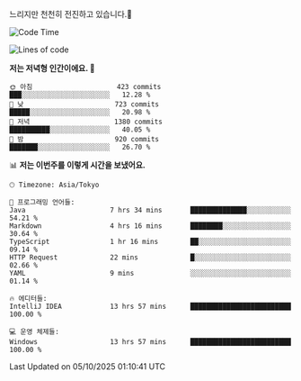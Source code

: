 느리지만 천천히 전진하고 있습니다.🐢

<!--START_SECTION:waka-->
![Code Time](http://img.shields.io/badge/Code%20Time-1%2C688%20hrs%2047%20mins-blue)

![Lines of code](https://img.shields.io/badge/%EC%A0%80%EB%8A%94%20%EC%97%AC%ED%83%9C%EA%B9%8C%EC%A7%80%20-946.6%20thousand%20%EC%A4%84%EC%9D%98%20%EC%BD%94%EB%93%9C%EB%A5%BC%20%EC%9E%91%EC%84%B1%ED%96%88%EC%96%B4%EC%9A%94.-blue)

**저는 저녁형 인간이에요. 🦉** 

```text
🌞 아침                     423 commits         ███░░░░░░░░░░░░░░░░░░░░░░   12.28 % 
🌆 낮　                     723 commits         █████░░░░░░░░░░░░░░░░░░░░   20.98 % 
🌃 저녁                     1380 commits        ██████████░░░░░░░░░░░░░░░   40.05 % 
🌙 밤　                     920 commits         ███████░░░░░░░░░░░░░░░░░░   26.70 % 
```


📊 **저는 이번주를 이렇게 시간을 보냈어요.** 

```text
🕑︎ Timezone: Asia/Tokyo

💬 프로그래밍 언어들: 
Java                     7 hrs 34 mins       ██████████████░░░░░░░░░░░   54.21 % 
Markdown                 4 hrs 16 mins       ████████░░░░░░░░░░░░░░░░░   30.64 % 
TypeScript               1 hr 16 mins        ██░░░░░░░░░░░░░░░░░░░░░░░   09.14 % 
HTTP Request             22 mins             █░░░░░░░░░░░░░░░░░░░░░░░░   02.66 % 
YAML                     9 mins              ░░░░░░░░░░░░░░░░░░░░░░░░░   01.14 % 

🔥 에디터들: 
IntelliJ IDEA            13 hrs 57 mins      █████████████████████████   100.00 % 

💻 운영 체제들: 
Windows                  13 hrs 57 mins      █████████████████████████   100.00 % 
```


 Last Updated on 05/10/2025 01:10:41 UTC
<!--END_SECTION:waka-->
